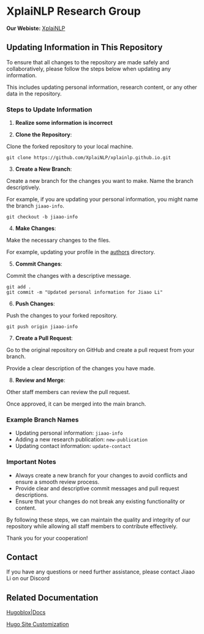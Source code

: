# XplaiNLP Research Group
**Our Webiste:**
[XplaiNLP](https://xplainlp.github.io)

## Updating Information in This Repository

To ensure that all changes to the repository are made safely and collaboratively, please follow the steps below when updating any information. 

This includes updating personal information, research content, or any other data in the repository.

### Steps to Update Information
1. **Realize some information is incorrect**

2. **Clone the Repository**: 

Clone the forked repository to your local machine.

    
    git clone https://github.com/XplaiNLP/xplainlp.github.io.git
    

3. **Create a New Branch**: 

Create a new branch for the changes you want to make. Name the branch descriptively. 

For example, if you are updating your personal information, you might name the branch `jiaao-info`.

    
    git checkout -b jiaao-info
    

4. **Make Changes**: 

Make the necessary changes to the files. 

For example, updating your profile in the [authors](http://_vscodecontentref_/1) directory.

5. **Commit Changes**: 

Commit the changes with a descriptive message.

    
    git add .
    git commit -m "Updated personal information for Jiaao Li"
    

6. **Push Changes**: 

Push the changes to your forked repository.

    
    git push origin jiaao-info
    

7. **Create a Pull Request**: 

Go to the original repository on GitHub and create a pull request from your branch. 

Provide a clear description of the changes you have made.

8. **Review and Merge**: 

Other staff members can review the pull request. 

Once approved, it can be merged into the main branch.

### Example Branch Names

- Updating personal information: `jiaao-info`
- Adding a new research publication: `new-publication`
- Updating contact information: `update-contact`

### Important Notes

- Always create a new branch for your changes to avoid conflicts and ensure a smooth review process.
- Provide clear and descriptive commit messages and pull request descriptions.
- Ensure that your changes do not break any existing functionality or content.

By following these steps, we can maintain the quality and integrity of our repository while allowing all staff members to contribute effectively.

Thank you for your cooperation!

## Contact

If you have any questions or need further assistance, please contact Jiaao Li on our Discord

## Related Documentation

[Hugoblox|Docs](https://bootstrap.hugoblox.com)

[Hugo Site Customization](https://bootstrap.hugoblox.com/getting-started/customization/)
